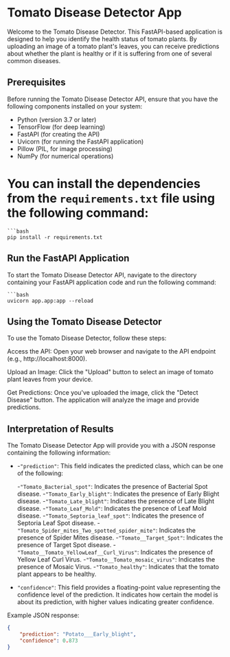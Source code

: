 # Tomato Disease Detector App

Welcome to the Tomato Disease Detector. This FastAPI-based application is designed to help you identify the health status of tomato plants. By uploading an image of a tomato plant's leaves, you can receive predictions about whether the plant is healthy or if it is suffering from one of several common diseases.

## Prerequisites

Before running the Tomato Disease Detector API, ensure that you have the following components installed on your system:

- Python (version 3.7 or later)
- TensorFlow (for deep learning)
- FastAPI (for creating the API)
- Uvicorn (for running the FastAPI application)
- Pillow (PIL, for image processing)
- NumPy (for numerical operations)

# You can install the dependencies from the `requirements.txt` file using the following command:

    ```bash
    pip install -r requirements.txt

## Run the FastAPI Application

To start the Tomato Disease Detector API, navigate to the directory containing your FastAPI application code and run the following command:

    ```bash
    uvicorn app.app:app --reload
    
## Using the Tomato Disease Detector

To use the Tomato Disease Detector, follow these steps:

Access the API: Open your web browser and navigate to the API endpoint (e.g., http://localhost:8000).

Upload an Image: Click the "Upload" button to select an image of tomato plant leaves from your device.

Get Predictions: Once you've uploaded the image, click the "Detect Disease" button. The application will analyze the image and provide predictions.

## Interpretation of Results

The Tomato Disease Detector App will provide you with a JSON response containing the following information:

-  -`"prediction"`: This field indicates the predicted class, which can be one of the following:

    -`"Tomato_Bacterial_spot"`: Indicates the presence of Bacterial Spot disease.
    -`"Tomato_Early_blight"`: Indicates the presence of Early Blight disease.
    -`"Tomato_Late_blight"`: Indicates the presence of Late Blight disease.
    -`"Tomato_Leaf_Mold"`: Indicates the presence of Leaf Mold disease.
    -`"Tomato_Septoria_leaf_spot"`: Indicates the presence of Septoria Leaf Spot disease.
    -`"Tomato_Spider_mites_Two_spotted_spider_mite"`: Indicates the presence of Spider Mites disease.
    -`"Tomato__Target_Spot"`: Indicates the presence of Target Spot disease.
    -`"Tomato__Tomato_YellowLeaf__Curl_Virus"`: Indicates the presence of Yellow Leaf Curl Virus.
    -`"Tomato__Tomato_mosaic_virus"`: Indicates the presence of Mosaic Virus.
    -`"Tomato_healthy"`: Indicates that the tomato plant appears to be healthy.

- `"confidence"`: This field provides a floating-point value representing the confidence level of the prediction. It indicates how certain the model is about its prediction, with higher values indicating greater confidence.

Example JSON response:

```json
{
    "prediction": "Potato___Early_blight",
    "confidence": 0.873
}